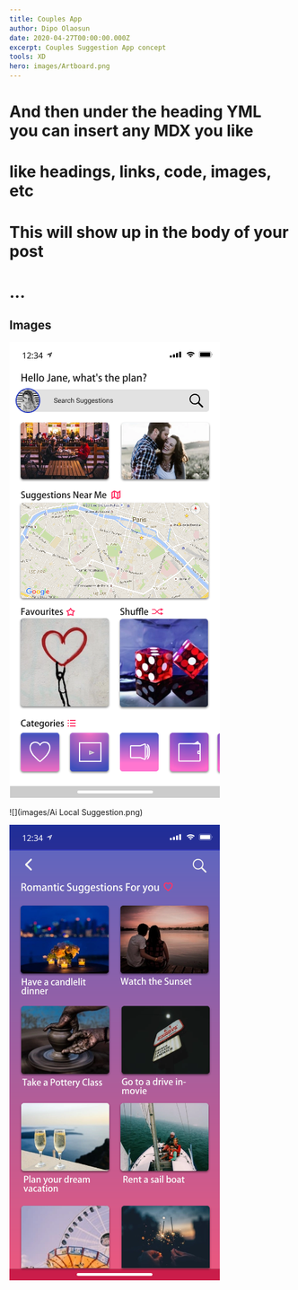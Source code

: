 ```yaml
---
title: Couples App
author: Dipo Olaosun
date: 2020-04-27T00:00:00.000Z
excerpt: Couples Suggestion App concept
tools: XD
hero: images/Artboard.png
---
```

# And then under the heading YML you can insert any MDX you like

# like headings, links, code, images, etc

# This will show up in the body of your post

# ...

<!-- <p>  project about blender development <p> -->

## Images

![](images/Home.png "Homepage")

![](images/Ai Local Suggestion.png)

![](images/Suggestions.png)
